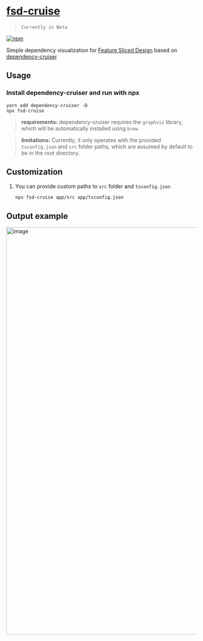 # [fsd-cruise](https://www.npmjs.com/package/fsd-cruise)

> `Currently in Beta`

[npm]: https://www.npmjs.com/package/fsd-cruise

[![npm](https://img.shields.io/npm/v/fsd-cruise?style=flat-square)][npm]

Simple dependency visualization for [Feature Sliced Design](https://feature-sliced.design/) based on [dependency-cruiser](https://www.npmjs.com/package/dependency-cruiser)

## Usage

### Install dependency-cruiser and run with npx

```shell
yarn add dependency-cruiser -D
npx fsd-cruise
```

> **requirements:** dependency-cruiser requires the `graphviz` library, which will be automatically installed using `brew`

> **limitations:** Currently, it only operates with the provided `tsconfig.json` and `src` folder paths, which are assumed by default to be in the root directory.
## Customization

1. You can provide custom paths to `src` folder and `tsconfig.json`
    ```shell
    npx fsd-cruise app/src app/tsconfig.json
    ```

## Output example
<img width="1078" alt="image" src="https://github.com/s4ff0x/fsd-cruise/assets/46251157/187837b4-5f79-425a-8e86-b34fa90e7a48">
